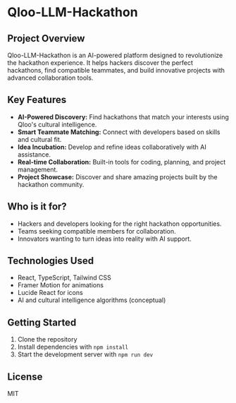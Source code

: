 # Qloo-LLM-Hackathon

## Project Overview

Qloo-LLM-Hackathon is an AI-powered platform designed to revolutionize the hackathon experience. It helps hackers discover the perfect hackathons, find compatible teammates, and build innovative projects with advanced collaboration tools.

## Key Features

- **AI-Powered Discovery:** Find hackathons that match your interests using Qloo's cultural intelligence.
- **Smart Teammate Matching:** Connect with developers based on skills and cultural fit.
- **Idea Incubation:** Develop and refine ideas collaboratively with AI assistance.
- **Real-time Collaboration:** Built-in tools for coding, planning, and project management.
- **Project Showcase:** Discover and share amazing projects built by the hackathon community.

## Who is it for?
- Hackers and developers looking for the right hackathon opportunities.
- Teams seeking compatible members for collaboration.
- Innovators wanting to turn ideas into reality with AI support.

## Technologies Used
- React, TypeScript, Tailwind CSS
- Framer Motion for animations
- Lucide React for icons
- AI and cultural intelligence algorithms (conceptual)

## Getting Started
1. Clone the repository
2. Install dependencies with `npm install`
3. Start the development server with `npm run dev`

## License
MIT